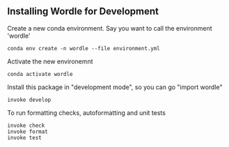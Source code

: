 ## Installing Wordle for Development

Create a new conda environment.  Say you want to call the environment 'wordle'

    conda env create -n wordle --file environment.yml

Activate the new environemnt

    conda activate wordle

Install this package in "development mode", so you can go "import wordle"

    invoke develop

To run formatting checks, autoformatting and unit tests

    invoke check
    invoke format
    invoke test
